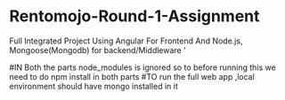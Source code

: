 # Rentomojo-Round-1-Assignment
Full Integrated Project Using Angular For Frontend And Node.js, Mongoose(Mongodb) for backend/Middleware '

#IN Both the parts node_modules is ignored so to before running this we need to do npm install in both parts
#TO run the full web app ,local environment should have mongo installed in it

